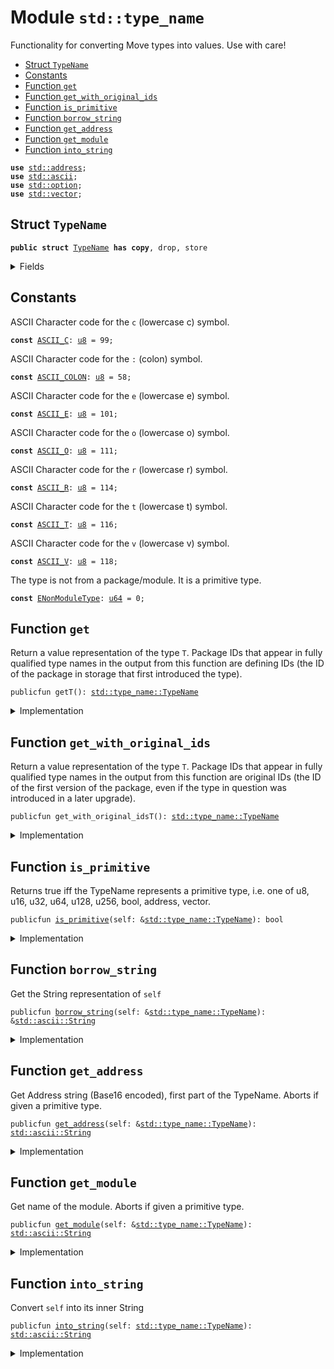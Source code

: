 
<a name="std_type_name"></a>

# Module `std::type_name`

Functionality for converting Move types into values. Use with care!


-  [Struct `TypeName`](#std_type_name_TypeName)
-  [Constants](#@Constants_0)
-  [Function `get`](#std_type_name_get)
-  [Function `get_with_original_ids`](#std_type_name_get_with_original_ids)
-  [Function `is_primitive`](#std_type_name_is_primitive)
-  [Function `borrow_string`](#std_type_name_borrow_string)
-  [Function `get_address`](#std_type_name_get_address)
-  [Function `get_module`](#std_type_name_get_module)
-  [Function `into_string`](#std_type_name_into_string)


<pre><code><b>use</b> <a href="std/address.md#std_address">std::address</a>;
<b>use</b> <a href="std/ascii.md#std_ascii">std::ascii</a>;
<b>use</b> <a href="std/option.md#std_option">std::option</a>;
<b>use</b> <a href="std/vector.md#std_vector">std::vector</a>;
</code></pre>



<a name="std_type_name_TypeName"></a>

## Struct `TypeName`



<pre><code><b>public</b> <b>struct</b> <a href="std/type_name.md#std_type_name_TypeName">TypeName</a> <b>has</b> <b>copy</b>, drop, store
</code></pre>



<details>
<summary>Fields</summary>


<dl>
<dt>
<code>name: <a href="std/ascii.md#std_ascii_String">std::ascii::String</a></code>
</dt>
<dd>
 String representation of the type. All types are represented
 using their source syntax:
 "u8", "u64", "bool", "address", "vector", and so on for primitive types.
 Struct types are represented as fully qualified type names; e.g.
 <code>00000000000000000000000000000001::string::String</code> or
 <code>0000000000000000000000000000000a::module_name1::type_name1&lt;0000000000000000000000000000000a::module_name2::type_name2&lt;<a href="std/u64.md#std_u64">u64</a>&gt;&gt;</code>
 Addresses are hex-encoded lowercase values of length ADDRESS_LENGTH (16, 20, or 32 depending on the Move platform)
</dd>
</dl>


</details>

<a name="@Constants_0"></a>

## Constants


<a name="std_type_name_ASCII_C"></a>

ASCII Character code for the <code>c</code> (lowercase c) symbol.


<pre><code><b>const</b> <a href="std/type_name.md#std_type_name_ASCII_C">ASCII_C</a>: <a href="std/u8.md#std_u8">u8</a> = 99;
</code></pre>



<a name="std_type_name_ASCII_COLON"></a>

ASCII Character code for the <code>:</code> (colon) symbol.


<pre><code><b>const</b> <a href="std/type_name.md#std_type_name_ASCII_COLON">ASCII_COLON</a>: <a href="std/u8.md#std_u8">u8</a> = 58;
</code></pre>



<a name="std_type_name_ASCII_E"></a>

ASCII Character code for the <code>e</code> (lowercase e) symbol.


<pre><code><b>const</b> <a href="std/type_name.md#std_type_name_ASCII_E">ASCII_E</a>: <a href="std/u8.md#std_u8">u8</a> = 101;
</code></pre>



<a name="std_type_name_ASCII_O"></a>

ASCII Character code for the <code>o</code> (lowercase o) symbol.


<pre><code><b>const</b> <a href="std/type_name.md#std_type_name_ASCII_O">ASCII_O</a>: <a href="std/u8.md#std_u8">u8</a> = 111;
</code></pre>



<a name="std_type_name_ASCII_R"></a>

ASCII Character code for the <code>r</code> (lowercase r) symbol.


<pre><code><b>const</b> <a href="std/type_name.md#std_type_name_ASCII_R">ASCII_R</a>: <a href="std/u8.md#std_u8">u8</a> = 114;
</code></pre>



<a name="std_type_name_ASCII_T"></a>

ASCII Character code for the <code>t</code> (lowercase t) symbol.


<pre><code><b>const</b> <a href="std/type_name.md#std_type_name_ASCII_T">ASCII_T</a>: <a href="std/u8.md#std_u8">u8</a> = 116;
</code></pre>



<a name="std_type_name_ASCII_V"></a>

ASCII Character code for the <code>v</code> (lowercase v) symbol.


<pre><code><b>const</b> <a href="std/type_name.md#std_type_name_ASCII_V">ASCII_V</a>: <a href="std/u8.md#std_u8">u8</a> = 118;
</code></pre>



<a name="std_type_name_ENonModuleType"></a>

The type is not from a package/module. It is a primitive type.


<pre><code><b>const</b> <a href="std/type_name.md#std_type_name_ENonModuleType">ENonModuleType</a>: <a href="std/u64.md#std_u64">u64</a> = 0;
</code></pre>



<a name="std_type_name_get"></a>

## Function `get`

Return a value representation of the type <code>T</code>.  Package IDs
that appear in fully qualified type names in the output from
this function are defining IDs (the ID of the package in
storage that first introduced the type).


<pre><code>publicfun getT(): <a href="std/type_name.md#std_type_name_TypeName">std::type_name::TypeName</a>
</code></pre>



<details>
<summary>Implementation</summary>


<pre><code><b>public</b> <b>native</b> <b>fun</b> <a href="std/type_name.md#std_type_name_get">get</a>&lt;T&gt;(): <a href="std/type_name.md#std_type_name_TypeName">TypeName</a>;
</code></pre>



</details>

<a name="std_type_name_get_with_original_ids"></a>

## Function `get_with_original_ids`

Return a value representation of the type <code>T</code>.  Package IDs
that appear in fully qualified type names in the output from
this function are original IDs (the ID of the first version of
the package, even if the type in question was introduced in a
later upgrade).


<pre><code>publicfun get_with_original_idsT(): <a href="std/type_name.md#std_type_name_TypeName">std::type_name::TypeName</a>
</code></pre>



<details>
<summary>Implementation</summary>


<pre><code><b>public</b> <b>native</b> <b>fun</b> <a href="std/type_name.md#std_type_name_get_with_original_ids">get_with_original_ids</a>&lt;T&gt;(): <a href="std/type_name.md#std_type_name_TypeName">TypeName</a>;
</code></pre>



</details>

<a name="std_type_name_is_primitive"></a>

## Function `is_primitive`

Returns true iff the TypeName represents a primitive type, i.e. one of
u8, u16, u32, u64, u128, u256, bool, address, vector.


<pre><code>publicfun <a href="std/type_name.md#std_type_name_is_primitive">is_primitive</a>(self: &<a href="std/type_name.md#std_type_name_TypeName">std::type_name::TypeName</a>): bool
</code></pre>



<details>
<summary>Implementation</summary>


<pre><code><b>public</b> <b>fun</b> <a href="std/type_name.md#std_type_name_is_primitive">is_primitive</a>(self: &<a href="std/type_name.md#std_type_name_TypeName">TypeName</a>): bool {
    <b>let</b> bytes = self.name.as_bytes();
    bytes == &b"bool" ||
    bytes == &b"<a href="std/u8.md#std_u8">u8</a>" ||
    bytes == &b"<a href="std/u16.md#std_u16">u16</a>" ||
    bytes == &b"<a href="std/u32.md#std_u32">u32</a>" ||
    bytes == &b"<a href="std/u64.md#std_u64">u64</a>" ||
    bytes == &b"<a href="std/u128.md#std_u128">u128</a>" ||
    bytes == &b"<a href="std/u256.md#std_u256">u256</a>" ||
    bytes == &b"<b>address</b>" ||
    (
        bytes.length() &gt;= 6 &&
        bytes[0] == <a href="std/type_name.md#std_type_name_ASCII_V">ASCII_V</a> &&
        bytes[1] == <a href="std/type_name.md#std_type_name_ASCII_E">ASCII_E</a> &&
        bytes[2] == <a href="std/type_name.md#std_type_name_ASCII_C">ASCII_C</a> &&
        bytes[3] == <a href="std/type_name.md#std_type_name_ASCII_T">ASCII_T</a> &&
        bytes[4] == <a href="std/type_name.md#std_type_name_ASCII_O">ASCII_O</a> &&
        bytes[5] == <a href="std/type_name.md#std_type_name_ASCII_R">ASCII_R</a>,
    )
}
</code></pre>



</details>

<a name="std_type_name_borrow_string"></a>

## Function `borrow_string`

Get the String representation of <code>self</code>


<pre><code>publicfun <a href="std/type_name.md#std_type_name_borrow_string">borrow_string</a>(self: &<a href="std/type_name.md#std_type_name_TypeName">std::type_name::TypeName</a>): &<a href="std/ascii.md#std_ascii_String">std::ascii::String</a>
</code></pre>



<details>
<summary>Implementation</summary>


<pre><code><b>public</b> <b>fun</b> <a href="std/type_name.md#std_type_name_borrow_string">borrow_string</a>(self: &<a href="std/type_name.md#std_type_name_TypeName">TypeName</a>): &String {
    &self.name
}
</code></pre>



</details>

<a name="std_type_name_get_address"></a>

## Function `get_address`

Get Address string (Base16 encoded), first part of the TypeName.
Aborts if given a primitive type.


<pre><code>publicfun <a href="std/type_name.md#std_type_name_get_address">get_address</a>(self: &<a href="std/type_name.md#std_type_name_TypeName">std::type_name::TypeName</a>): <a href="std/ascii.md#std_ascii_String">std::ascii::String</a>
</code></pre>



<details>
<summary>Implementation</summary>


<pre><code><b>public</b> <b>fun</b> <a href="std/type_name.md#std_type_name_get_address">get_address</a>(self: &<a href="std/type_name.md#std_type_name_TypeName">TypeName</a>): String {
    <b>assert</b>!(!self.<a href="std/type_name.md#std_type_name_is_primitive">is_primitive</a>(), <a href="std/type_name.md#std_type_name_ENonModuleType">ENonModuleType</a>);
    // Base16 (<a href="std/string.md#std_string">string</a>) representation of an <b>address</b> <b>has</b> 2 symbols per byte.
    <b>let</b> len = <a href="std/address.md#std_address_length">address::length</a>() * 2;
    <b>let</b> str_bytes = self.name.as_bytes();
    <b>let</b> <b>mut</b> addr_bytes = <a href="std/vector.md#std_vector">vector</a>[];
    <b>let</b> <b>mut</b> i = 0;
    // Read `len` bytes from the type name and push them to addr_bytes.
    <b>while</b> (i &lt; len) {
        addr_bytes.push_back(str_bytes[i]);
        i = i + 1;
    };
    <a href="std/ascii.md#std_ascii_string">ascii::string</a>(addr_bytes)
}
</code></pre>



</details>

<a name="std_type_name_get_module"></a>

## Function `get_module`

Get name of the module.
Aborts if given a primitive type.


<pre><code>publicfun <a href="std/type_name.md#std_type_name_get_module">get_module</a>(self: &<a href="std/type_name.md#std_type_name_TypeName">std::type_name::TypeName</a>): <a href="std/ascii.md#std_ascii_String">std::ascii::String</a>
</code></pre>



<details>
<summary>Implementation</summary>


<pre><code><b>public</b> <b>fun</b> <a href="std/type_name.md#std_type_name_get_module">get_module</a>(self: &<a href="std/type_name.md#std_type_name_TypeName">TypeName</a>): String {
    <b>assert</b>!(!self.<a href="std/type_name.md#std_type_name_is_primitive">is_primitive</a>(), <a href="std/type_name.md#std_type_name_ENonModuleType">ENonModuleType</a>);
    // Starts after <b>address</b> and a double colon: `&lt;addr <b>as</b> HEX&gt;::`
    <b>let</b> <b>mut</b> i = <a href="std/address.md#std_address_length">address::length</a>() * 2 + 2;
    <b>let</b> str_bytes = self.name.as_bytes();
    <b>let</b> <b>mut</b> module_name = <a href="std/vector.md#std_vector">vector</a>[];
    <b>let</b> colon = <a href="std/type_name.md#std_type_name_ASCII_COLON">ASCII_COLON</a>;
    <b>loop</b> {
        <b>let</b> char = &str_bytes[i];
        <b>if</b> (char != &colon) {
            module_name.push_back(*char);
            i = i + 1;
        } <b>else</b> {
            <b>break</b>
        }
    };
    <a href="std/ascii.md#std_ascii_string">ascii::string</a>(module_name)
}
</code></pre>



</details>

<a name="std_type_name_into_string"></a>

## Function `into_string`

Convert <code>self</code> into its inner String


<pre><code>publicfun <a href="std/type_name.md#std_type_name_into_string">into_string</a>(self: <a href="std/type_name.md#std_type_name_TypeName">std::type_name::TypeName</a>): <a href="std/ascii.md#std_ascii_String">std::ascii::String</a>
</code></pre>



<details>
<summary>Implementation</summary>


<pre><code><b>public</b> <b>fun</b> <a href="std/type_name.md#std_type_name_into_string">into_string</a>(self: <a href="std/type_name.md#std_type_name_TypeName">TypeName</a>): String {
    self.name
}
</code></pre>



</details>


[//]: # ("File containing references which can be used from documentation")
